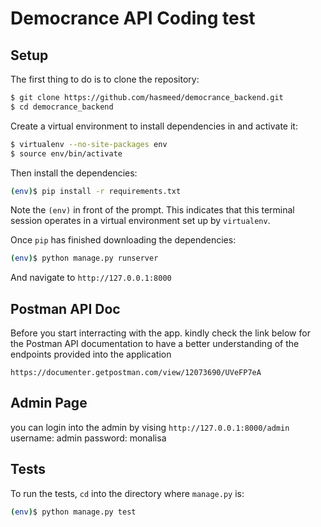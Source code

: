 # Democrance API Coding test


## Setup

The first thing to do is to clone the repository:

```sh
$ git clone https://github.com/hasmeed/democrance_backend.git
$ cd democrance_backend
```

Create a virtual environment to install dependencies in and activate it:

```sh
$ virtualenv --no-site-packages env
$ source env/bin/activate
```
Then install the dependencies:

```sh
(env)$ pip install -r requirements.txt
```
Note the `(env)` in front of the prompt. This indicates that this terminal
session operates in a virtual environment set up by `virtualenv`.

Once `pip` has finished downloading the dependencies:
```sh
(env)$ python manage.py runserver
```
And navigate to `http://127.0.0.1:8000`

## Postman API Doc

Before you start interracting with the app. kindly check the link below for the 
Postman API documentation to have a better understanding of the endpoints provided into the application 

`https://documenter.getpostman.com/view/12073690/UVeFP7eA`

## Admin Page 

you can login into the admin by vising `http://127.0.0.1:8000/admin`
username: admin 
password: monalisa

## Tests

To run the tests, `cd` into the directory where `manage.py` is:
```sh
(env)$ python manage.py test 
```
